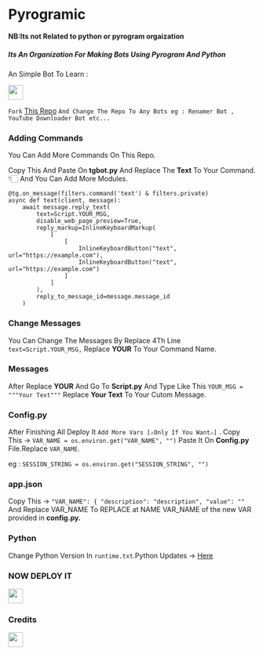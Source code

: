 # Pyrogramic

**NB:Its not Related to python or pyrogram orgaization**

##### Its An Organization For Making Bots Using Pyrogram And Python

An Simple Bot To Learn :

<p align="left">
  <a href="https://docs.pyrogram.org/">
     <img height="30px" src="https://telegra.ph/file/4a642e823b5250c99da91.jpg">
  </a>

`Fork` [This Repo](https://github.com/VIVEK-TP/TG-BOT) `And Change The Repo To Any Bots
eg : Renamer Bot , YouTube Downloader Bot etc...`

### Adding Commands

You Can Add More Commands On This Repo.

Copy This And Paste On **tgbot.py** And Replace The **Text** To Your Command.👇🏻 And You Can Add More Modules.
`````
@tg.on_message(filters.command('text') & filters.private)
async def text(client, message):
    await message.reply_text(
        text=Script.YOUR_MSG,
        disable_web_page_preview=True,
        reply_markup=InlineKeyboardMarkup(
            [
                [
                    InlineKeyboardButton("text", url="https://example.com"),
                    InlineKeyboardButton("text", url="https://example.com")
                ]
            ]
        ),
        reply_to_message_id=message.message_id
    )
`````
### Change Messages

You Can Change The Messages By Replace 4Th Line ```text=Script.YOUR_MSG,``` Replace **YOUR** To Your Command Name.

### Messages

After Replace **YOUR** And Go To **Script.py** And Type Like This ```YOUR_MSG = """Your Text"""``` Replace **Your Text** To Your Cutom Message.

### Config.py

After Finishing All Deploy It `Add More Vars [⚠️Only If You Want⚠️]` . Copy This -> ```VAR_NAME = os.environ.get("VAR_NAME", "")``` Paste It On **Config.py** File.Replace `VAR_NAME`.

eg : ```SESSION_STRING = os.environ.get("SESSION_STRING", "")```

### app.json

Copy This -> ```"VAR_NAME": {
            "description": "description",
            "value": ""``` And Replace VAR_NAME To REPLACE at NAME VAR_NAME of the new VAR provided in **config.py.**

### Python

Change Python Version In `runtime.txt`.Python Updates -> [Here](https://github.com/python)

### NOW DEPLOY IT
<p align="left">
  <a href="https://heroku.com/deploy/">
     <img height="30px" src="https://img.shields.io/badge/Deploy%20To%20Heroku-blueviolet?style=for-the-badge&logo=heroku">
  </a>

### Credits

<p align="left">
  <a href="https://docs.pyrogram.org/">
     <img height="30px" src="https://telegra.ph/file/4a642e823b5250c99da91.jpg">
  </a>
